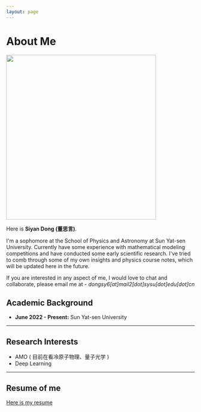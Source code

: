 ```yaml
---
layout: page
---
```


# About Me

<img src="https://Destiny200424.github.io/dongsiyan.jpg" class="floatpic" width="400" height="440">

Here is **Siyan Dong (董思言)**.

I'm a sophomore at the School of Physics and Astronomy at Sun Yat-sen University. Currently have some experience with mathematical modeling competitions and have conducted some early scientific research. I've tried to comb through some of my own insights and physics course notes, which will be updated here in the future.

If you are interested in any aspect of me, I would love to chat and collaborate, please email me at - *dongsy6[at]mail2[dot]sysu[dot]edu[dot]cn*

## Academic Background

- **June 2022 - Present:** Sun Yat-sen University

---

## Research Interests

- AMO ( 目前在看冷原子物理、量子光学 )
- Deep Learning




---

## Resume of me

[Here is my resume](https://Destiny200424.github.io/CV_DongSiyan)



